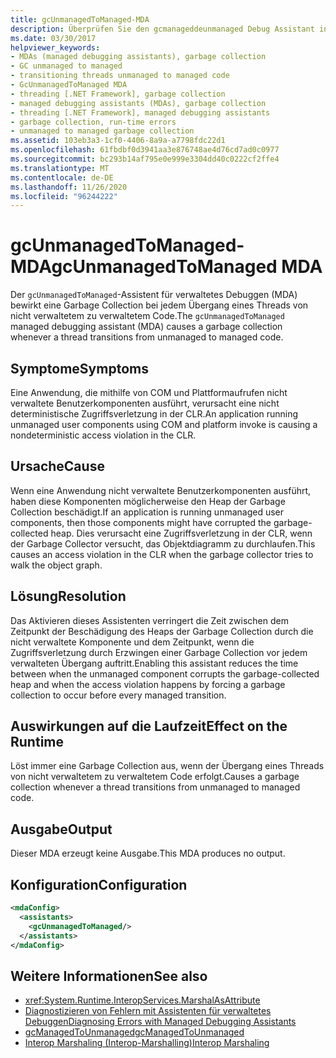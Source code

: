 ```yaml
---
title: gcUnmanagedToManaged-MDA
description: Überprüfen Sie den gcmanageddeunmanaged Debug Assistant in .net. Dieser MDA kann aufgrund von Garbage Heap-Beschädigungen während des Übergangs zu verwaltetem Code aktiviert werden.
ms.date: 03/30/2017
helpviewer_keywords:
- MDAs (managed debugging assistants), garbage collection
- GC unmanaged to managed
- transitioning threads unmanaged to managed code
- GcUnmanagedToManaged MDA
- threading [.NET Framework], garbage collection
- managed debugging assistants (MDAs), garbage collection
- threading [.NET Framework], managed debugging assistants
- garbage collection, run-time errors
- unmanaged to managed garbage collection
ms.assetid: 103eb3a3-1cf0-4406-8a9a-a7798fdc22d1
ms.openlocfilehash: 61fbdbf0d3941aa3e876748ae4d76cd7ad0c0977
ms.sourcegitcommit: bc293b14af795e0e999e3304dd40c0222cf2ffe4
ms.translationtype: MT
ms.contentlocale: de-DE
ms.lasthandoff: 11/26/2020
ms.locfileid: "96244222"
---
```

# <a name="gcunmanagedtomanaged-mda"></a><span data-ttu-id="3bbb1-104">gcUnmanagedToManaged-MDA</span><span class="sxs-lookup"><span data-stu-id="3bbb1-104">gcUnmanagedToManaged MDA</span></span>

<span data-ttu-id="3bbb1-105">Der `gcUnmanagedToManaged`-Assistent für verwaltetes Debuggen (MDA) bewirkt eine Garbage Collection bei jedem Übergang eines Threads von nicht verwaltetem zu verwaltetem Code.</span><span class="sxs-lookup"><span data-stu-id="3bbb1-105">The `gcUnmanagedToManaged` managed debugging assistant (MDA) causes a garbage collection whenever a thread transitions from unmanaged to managed code.</span></span>  
  
## <a name="symptoms"></a><span data-ttu-id="3bbb1-106">Symptome</span><span class="sxs-lookup"><span data-stu-id="3bbb1-106">Symptoms</span></span>  

 <span data-ttu-id="3bbb1-107">Eine Anwendung, die mithilfe von COM und Plattformaufrufen nicht verwaltete Benutzerkomponenten ausführt, verursacht eine nicht deterministische Zugriffsverletzung in der CLR.</span><span class="sxs-lookup"><span data-stu-id="3bbb1-107">An application running unmanaged user components using COM and platform invoke is causing a nondeterministic access violation in the CLR.</span></span>  
  
## <a name="cause"></a><span data-ttu-id="3bbb1-108">Ursache</span><span class="sxs-lookup"><span data-stu-id="3bbb1-108">Cause</span></span>  

 <span data-ttu-id="3bbb1-109">Wenn eine Anwendung nicht verwaltete Benutzerkomponenten ausführt, haben diese Komponenten möglicherweise den Heap der Garbage Collection beschädigt.</span><span class="sxs-lookup"><span data-stu-id="3bbb1-109">If an application is running unmanaged user components, then those components might have corrupted the garbage-collected heap.</span></span> <span data-ttu-id="3bbb1-110">Dies verursacht eine Zugriffsverletzung in der CLR, wenn der Garbage Collector versucht, das Objektdiagramm zu durchlaufen.</span><span class="sxs-lookup"><span data-stu-id="3bbb1-110">This causes an access violation in the CLR when the garbage collector tries to walk the object graph.</span></span>  
  
## <a name="resolution"></a><span data-ttu-id="3bbb1-111">Lösung</span><span class="sxs-lookup"><span data-stu-id="3bbb1-111">Resolution</span></span>  

 <span data-ttu-id="3bbb1-112">Das Aktivieren dieses Assistenten verringert die Zeit zwischen dem Zeitpunkt der Beschädigung des Heaps der Garbage Collection durch die nicht verwaltete Komponente und dem Zeitpunkt, wenn die Zugriffsverletzung durch Erzwingen einer Garbage Collection vor jedem verwalteten Übergang auftritt.</span><span class="sxs-lookup"><span data-stu-id="3bbb1-112">Enabling this assistant reduces the time between when the unmanaged component corrupts the garbage-collected heap and when the access violation happens by forcing a garbage collection to occur before every managed transition.</span></span>  
  
## <a name="effect-on-the-runtime"></a><span data-ttu-id="3bbb1-113">Auswirkungen auf die Laufzeit</span><span class="sxs-lookup"><span data-stu-id="3bbb1-113">Effect on the Runtime</span></span>  

 <span data-ttu-id="3bbb1-114">Löst immer eine Garbage Collection aus, wenn der Übergang eines Threads von nicht verwaltetem zu verwaltetem Code erfolgt.</span><span class="sxs-lookup"><span data-stu-id="3bbb1-114">Causes a garbage collection whenever a thread transitions from unmanaged to managed code.</span></span>  
  
## <a name="output"></a><span data-ttu-id="3bbb1-115">Ausgabe</span><span class="sxs-lookup"><span data-stu-id="3bbb1-115">Output</span></span>  

 <span data-ttu-id="3bbb1-116">Dieser MDA erzeugt keine Ausgabe.</span><span class="sxs-lookup"><span data-stu-id="3bbb1-116">This MDA produces no output.</span></span>  
  
## <a name="configuration"></a><span data-ttu-id="3bbb1-117">Konfiguration</span><span class="sxs-lookup"><span data-stu-id="3bbb1-117">Configuration</span></span>  
  
```xml  
<mdaConfig>  
  <assistants>  
    <gcUnmanagedToManaged/>  
  </assistants>  
</mdaConfig>  
```  
  
## <a name="see-also"></a><span data-ttu-id="3bbb1-118">Weitere Informationen</span><span class="sxs-lookup"><span data-stu-id="3bbb1-118">See also</span></span>

- <xref:System.Runtime.InteropServices.MarshalAsAttribute>
- [<span data-ttu-id="3bbb1-119">Diagnostizieren von Fehlern mit Assistenten für verwaltetes Debuggen</span><span class="sxs-lookup"><span data-stu-id="3bbb1-119">Diagnosing Errors with Managed Debugging Assistants</span></span>](diagnosing-errors-with-managed-debugging-assistants.md)
- [<span data-ttu-id="3bbb1-120">gcManagedToUnmanaged</span><span class="sxs-lookup"><span data-stu-id="3bbb1-120">gcManagedToUnmanaged</span></span>](gcmanagedtounmanaged-mda.md)
- [<span data-ttu-id="3bbb1-121">Interop Marshaling (Interop-Marshalling)</span><span class="sxs-lookup"><span data-stu-id="3bbb1-121">Interop Marshaling</span></span>](../interop/interop-marshaling.md)
